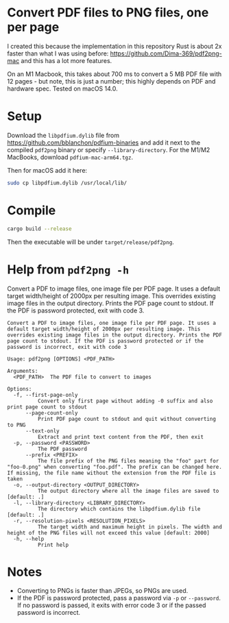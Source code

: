 # Convert PDF files to PNG files, one per page

I created this because the implementation in this repository Rust is about 2x faster than what I was using
before: https://github.com/Dima-369/pdf2png-mac and this has a lot more features.

On an M1 Macbook, this takes about 700 ms to convert a 5 MB PDF file with 12 pages - but note, this is just a number;
this highly depends on PDF and hardware spec. Tested on macOS 14.0.

# Setup

Download the `libpdfium.dylib` file from https://github.com/bblanchon/pdfium-binaries and add it next to the compiled
`pdf2png` binary or specify `--library-directory`. For the M1/M2 MacBooks, download `pdfium-mac-arm64.tgz`.

Then for macOS add it here:

```bash
sudo cp libpdfium.dylib /usr/local/lib/
```

# Compile

```bash
cargo build --release
```

Then the executable will be under `target/release/pdf2png`.

# Help from `pdf2png -h`

Convert a PDF to image files, one image file per PDF page. It uses a default target width/height of 2000px per resulting
image. This overrides existing image files in the output directory. Prints the PDF page count to stdout. If the PDF is
password protected, exit with code 3.

```
Convert a PDF to image files, one image file per PDF page. It uses a default target width/height of 2000px per resulting image. This overrides existing image files in the output directory. Prints the PDF page count to stdout. If the PDF is password protected or if the password is incorrect, exit with code 3

Usage: pdf2png [OPTIONS] <PDF_PATH>

Arguments:
  <PDF_PATH>  The PDF file to convert to images

Options:
  -f, --first-page-only
          Convert only first page without adding -0 suffix and also print page count to stdout
      --page-count-only
          Print PDF page count to stdout and quit without converting to PNG
      --text-only
          Extract and print text content from the PDF, then exit
  -p, --password <PASSWORD>
          The PDF password
      --prefix <PREFIX>
          The file prefix of the PNG files meaning the "foo" part for "foo-0.png" when converting "foo.pdf". The prefix can be changed here. If missing, the file name without the extension from the PDF file is taken
  -o, --output-directory <OUTPUT_DIRECTORY>
          The output directory where all the image files are saved to [default: .]
  -l, --library-directory <LIBRARY_DIRECTORY>
          The directory which contains the libpdfium.dylib file [default: .]
  -r, --resolution-pixels <RESOLUTION_PIXELS>
          The target width and maximum height in pixels. The width and height of the PNG files will not exceed this value [default: 2000]
  -h, --help
          Print help
```

# Notes

- Converting to PNGs is faster than JPEGs, so PNGs are used.
- If the PDF is password protected, pass a password via `-p` or `--password`. If no password is passed, it exits with
  error code 3 or if the passed password is incorrect.
